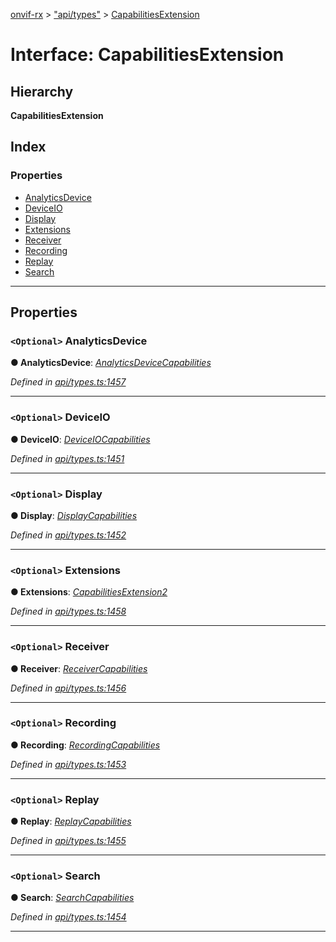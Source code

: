 [onvif-rx](../README.md) > ["api/types"](../modules/_api_types_.md) > [CapabilitiesExtension](../interfaces/_api_types_.capabilitiesextension.md)

# Interface: CapabilitiesExtension

## Hierarchy

**CapabilitiesExtension**

## Index

### Properties

* [AnalyticsDevice](_api_types_.capabilitiesextension.md#analyticsdevice)
* [DeviceIO](_api_types_.capabilitiesextension.md#deviceio)
* [Display](_api_types_.capabilitiesextension.md#display)
* [Extensions](_api_types_.capabilitiesextension.md#extensions)
* [Receiver](_api_types_.capabilitiesextension.md#receiver)
* [Recording](_api_types_.capabilitiesextension.md#recording)
* [Replay](_api_types_.capabilitiesextension.md#replay)
* [Search](_api_types_.capabilitiesextension.md#search)

---

## Properties

<a id="analyticsdevice"></a>

### `<Optional>` AnalyticsDevice

**● AnalyticsDevice**: *[AnalyticsDeviceCapabilities](_api_types_.analyticsdevicecapabilities.md)*

*Defined in [api/types.ts:1457](https://github.com/patrickmichalina/onvif-rx/blob/3ab1739/src/api/types.ts#L1457)*

___
<a id="deviceio"></a>

### `<Optional>` DeviceIO

**● DeviceIO**: *[DeviceIOCapabilities](_api_types_.deviceiocapabilities.md)*

*Defined in [api/types.ts:1451](https://github.com/patrickmichalina/onvif-rx/blob/3ab1739/src/api/types.ts#L1451)*

___
<a id="display"></a>

### `<Optional>` Display

**● Display**: *[DisplayCapabilities](_api_types_.displaycapabilities.md)*

*Defined in [api/types.ts:1452](https://github.com/patrickmichalina/onvif-rx/blob/3ab1739/src/api/types.ts#L1452)*

___
<a id="extensions"></a>

### `<Optional>` Extensions

**● Extensions**: *[CapabilitiesExtension2](_api_types_.capabilitiesextension2.md)*

*Defined in [api/types.ts:1458](https://github.com/patrickmichalina/onvif-rx/blob/3ab1739/src/api/types.ts#L1458)*

___
<a id="receiver"></a>

### `<Optional>` Receiver

**● Receiver**: *[ReceiverCapabilities](_api_types_.receivercapabilities.md)*

*Defined in [api/types.ts:1456](https://github.com/patrickmichalina/onvif-rx/blob/3ab1739/src/api/types.ts#L1456)*

___
<a id="recording"></a>

### `<Optional>` Recording

**● Recording**: *[RecordingCapabilities](_api_types_.recordingcapabilities.md)*

*Defined in [api/types.ts:1453](https://github.com/patrickmichalina/onvif-rx/blob/3ab1739/src/api/types.ts#L1453)*

___
<a id="replay"></a>

### `<Optional>` Replay

**● Replay**: *[ReplayCapabilities](_api_types_.replaycapabilities.md)*

*Defined in [api/types.ts:1455](https://github.com/patrickmichalina/onvif-rx/blob/3ab1739/src/api/types.ts#L1455)*

___
<a id="search"></a>

### `<Optional>` Search

**● Search**: *[SearchCapabilities](_api_types_.searchcapabilities.md)*

*Defined in [api/types.ts:1454](https://github.com/patrickmichalina/onvif-rx/blob/3ab1739/src/api/types.ts#L1454)*

___

